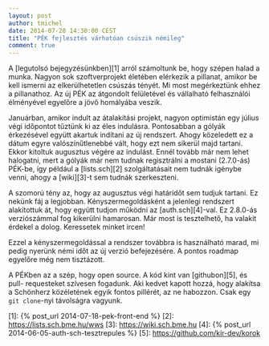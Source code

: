 ```yaml
---
layout: post
author: tmichel
date: 2014-07-28 14:30:00 CEST
title: "PÉK fejlesztés várhatóan csúszik némileg"
comment: true
---
```


A [legutolsó bejegyzésünkben][1] arról számoltunk be, hogy szépen halad a munka.
Nagyon sok szoftverprojekt életében elérkezik a pillanat, amikor be kell ismerni
az elkerülhetetlen csúszás tényét. Mi most megérkeztünk ehhez a pillanathoz. Az
új PÉK az átgondolt felületével és vállalható felhasználói élményével egyelőre a
jövő homályába veszik.

Januárban, amikor indult az átalakítási projekt, nagyon optimistán egy július
végi időpontot tűztünk ki az éles indulásra. Pontosabban a gólyák érkezésével
együtt akartuk indítani az új rendszert. Ahogy közeledett ez a dátum egyre
valószínűtlenebbé vált, hogy ezt nem sikerül majd tartani. Ekkor kitoltuk
augusztus végére az indulást. Ennél tovább már nem lehet halogatni, mert a
gólyák már nem tudnak regisztrálni a mostani (2.7.0-ás) PÉK-be, így például a
[lists.sch][2] szolgáltatásait nem tudnák igénybe venni, ahogy a [wiki][3]-t sem
tudnák szerkeszteni.

A szomorú tény az, hogy az augusztus végi határidőt sem tudjuk tartani. Ez
nekünk fáj a legjobban. Kényszermegoldásként a jelenlegi rendszert alakítottuk
át, hogy együtt tudjon működni az [auth.sch][4]-val. Ez 2.8.0-ás verziószámmal
fog kikerülni hamarosan. Már most is tesztelhető, ha valakit érdekel a dolog.
Keressetek minket ircen!

Ezzel a kényszermegoldással a rendszer továbbra is használható marad, mi pedig
nyerünk némi időt az új verzió befejezésére. A pontos roadmap egyelőre még nem
tisztázott.

A PÉKben az a szép, hogy open source. A kód kint van [githubon][5], és pull-
requesteket szívesen fogadunk. Aki kedvet kapott hozzá, hogy alakítsa a
Schönherz közéletének egyik fontos pillérét, az ne habozzon. Csak egy `git
clone`-nyi távolságra vagyunk.

[1]: {% post_url 2014-07-18-pek-front-end %}
[2]: https://lists.sch.bme.hu/wws
[3]: https://wiki.sch.bme.hu
[4]: {% post_url 2014-06-05-auth-sch-tesztrepules %}
[5]: https://github.com/kir-dev/korok
